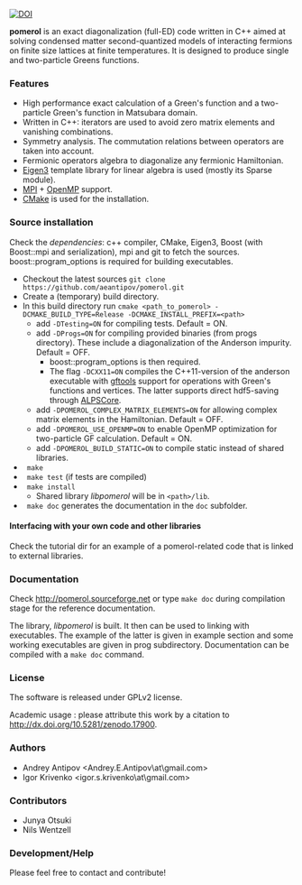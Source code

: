 [![DOI](https://zenodo.org/badge/4569/aeantipov/pomerol.svg)](http://dx.doi.org/10.5281/zenodo.17900)

**pomerol** is an exact diagonalization (full-ED) code written in C++ aimed at solving condensed matter second-quantized models of interacting fermions on finite size lattices at finite temperatures. It is designed to produce single and two-particle Greens functions.

###  Features
  * High performance exact calculation of a Green's function and a two-particle Green's function in Matsubara domain.
  * Written in C++: iterators are used to avoid zero matrix elements and vanishing combinations. 
  * Symmetry analysis. The commutation relations between operators are taken into account.
  * Fermionic operators algebra to diagonalize any fermionic Hamiltonian.
  * [Eigen3](http://eigen.tuxfamily.org) template library for linear algebra is used (mostly its Sparse module).
  * [MPI](http://en.wikipedia.org/wiki/Message_Passing_Interface) + [OpenMP](https://en.wikipedia.org/wiki/OpenMP) support. 
  * [CMake](http://www.cmake.org) is used for the installation.

### Source installation
  Check the *dependencies*: c++ compiler, CMake, Eigen3, Boost (with Boost::mpi and serialization), mpi and git to fetch the sources. boost::program_options is required for building executables. 
  - Checkout the latest sources `git clone https://github.com/aeantipov/pomerol.git`
  - Create a (temporary) build directory.
  - In this build directory run `cmake <path_to_pomerol> -DCMAKE_BUILD_TYPE=Release -DCMAKE_INSTALL_PREFIX=<path>` 
    * add `-DTesting=ON` for compiling tests. Default = ON.
    * add `-DProgs=ON` for compiling provided binaries (from progs directory). These include a diagonalization of the Anderson impurity. Default = OFF. 
      * boost::program_options is then required.
      * The flag `-DCXX11=ON` compiles the C++11-version of the anderson executable with [gftools](https://github.com/aeantipov/gftools) support for operations with Green's functions and vertices. The latter supports direct hdf5-saving through [ALPSCore](http://alpscore.org).
    * add `-DPOMEROL_COMPLEX_MATRIX_ELEMENTS=ON` for allowing complex matrix elements in the Hamiltonian. Default = OFF.
    * add `-DPOMEROL_USE_OPENMP=ON` to enable OpenMP optimization for two-particle GF calculation. Default = ON.
    * add `-DPOMEROL_BUILD_STATIC=ON` to compile static instead of shared libraries.
  - ` make`
  - ` make test` (if tests are compiled)
  - ` make install`
    * Shared library _libpomerol_ will be in `<path>/lib`.
  - ` make doc` generates the documentation in the `doc` subfolder.

#### Interfacing with your own code and other libraries
 Check the tutorial dir for an example of a pomerol-related code that is linked to external libraries.
 
### Documentation
Check http://pomerol.sourceforge.net or type `make doc` during compilation stage for the reference documentation.

The library, _libpomerol_ is built. It then can be used to linking with executables. The example of the latter is given in example section and some working executables are given in prog subdirectory.
Documentation can be compiled with a `make doc` command.

### License 
The software is released under GPLv2 license. 

Academic usage : please attribute this work by a citation to http://dx.doi.org/10.5281/zenodo.17900.

### Authors
  * Andrey Antipov <Andrey.E.Antipov\at\gmail.com>
  * Igor Krivenko <igor.s.krivenko\at\gmail.com>
  
### Contributors
  * Junya Otsuki
  * Nils Wentzell

### Development/Help 
Please feel free to contact and contribute!
